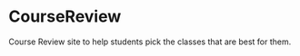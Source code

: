 CourseReview
============

Course Review site to help students pick the classes that are best for them.
